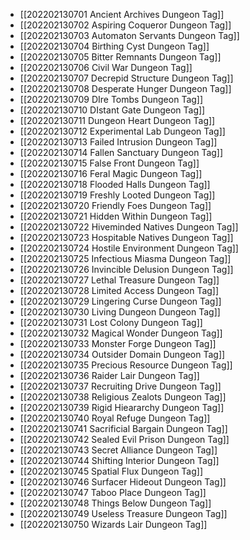 - [[202202130701 Ancient Archives Dungeon Tag]]
- [[202202130702 Aspiring Coqueror  Dungeon Tag]]
- [[202202130703 Automaton Servants Dungeon Tag]]
- [[202202130704 Birthing Cyst Dungeon Tag]]
- [[202202130705 Bitter Remnants Dungeon Tag]]
- [[202202130706 Civil War Dungeon Tag]]
- [[202202130707 Decrepid Structure Dungeon Tag]]
- [[202202130708 Desperate Hunger Dungeon Tag]]
- [[202202130709 DIre Tombs Dungeon Tag]]
- [[202202130710 DIstant Gate Dungeon Tag]]
- [[202202130711  Dungeon Heart Dungeon Tag]]
- [[202202130712 Experimental Lab Dungeon Tag]]
- [[202202130713 Failed Intrusion Dungeon Tag]]
- [[202202130714 Fallen Sanctuary Dungeon Tag]]
- [[202202130715 False Front Dungeon Tag]]
- [[202202130716 Feral Magic Dungeon Tag]]
- [[202202130718 Flooded Halls  Dungeon Tag]]
- [[202202130719 Freshly Looted Dungeon Tag]]
- [[202202130720 Friendly Foes Dungeon Tag]]
- [[202202130721 Hidden Within Dungeon Tag]]
- [[202202130722 Hiveminded Natives Dungeon Tag]]
- [[202202130723 Hospitable Natives Dungeon Tag]] 
- [[202202130724 Hostile Environment Dungeon Tag]]
- [[202202130725 Infectious Miasma Dungeon Tag]]
- [[202202130726 Invincible Delusion Dungeon Tag]]
- [[202202130727 Lethal Treasure Dungeon Tag]]
- [[202202130728 Limited Access Dungeon Tag]]
- [[202202130729 Lingering Curse Dungeon Tag]]
- [[202202130730 Living Dungeon Dungeon Tag]]
- [[202202130731 Lost Colony Dungeon Tag]]
- [[202202130732 Magical Wonder Dungeon Tag]]
- [[202202130733 Monster Forge Dungeon Tag]]
- [[202202130734 Outsider Domain Dungeon Tag]]
- [[202202130735 Precious Resource Dungeon Tag]]
- [[202202130736 Raider Lair Dungeon Tag]]
- [[202202130737 Recruiting Drive Dungeon Tag]]
- [[202202130738 Religious Zealots Dungeon Tag]]
- [[202202130739 Rigid Hieararchy Dungeon Tag]]
- [[202202130740 Royal Refuge Dungeon Tag]]
- [[202202130741 Sacrificial Bargain Dungeon Tag]]
- [[202202130742 Sealed Evil Prison Dungeon Tag]]
- [[202202130743 Secret Alliance Dungeon Tag]]
- [[202202130744 Shifting Interior Dungeon Tag]]
- [[202202130745 Spatial Flux Dungeon Tag]]
- [[202202130746 Surfacer Hideout Dungeon Tag]]
- [[202202130747 Taboo Place Dungeon Tag]]
- [[202202130748 Things Below Dungeon Tag]]
- [[202202130749 Useless Treasure Dungeon Tag]]
- [[202202130750 Wizards Lair Dungeon Tag]]